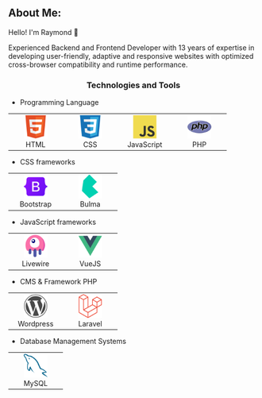 ## About Me:

Hello! I'm Raymond 👋

Experienced Backend and Frontend Developer with 13 years of expertise in developing user-friendly, adaptive and responsive websites with optimized cross-browser compatibility and runtime performance.

<h3 align="center">Technologies and Tools</h2>

- Programming Language

<table>
  <tr>
    <td align="center" width="96">
        <img src="https://raw.githubusercontent.com/devicons/devicon/master/icons/html5/html5-original.svg" alt="HTML" width="48" height="48" />
      <br>HTML
    </td>
    <td align="center" width="96">
        <img src="https://raw.githubusercontent.com/devicons/devicon/master/icons/css3/css3-original.svg" alt="CSS" width="48" height="48" />
        <br>CSS
    </td>
    <td align="center" width="96">
        <img src="https://raw.githubusercontent.com/devicons/devicon/master/icons/javascript/javascript-original.svg" alt="JavaScript" width="48" height="48" />
        <br>JavaScript
    </td>
    <td align="center" width="96">
        <img src="https://raw.githubusercontent.com/devicons/devicon/master/icons/php/php-original.svg" alt="PHP" width="48" height="48" />
        <br>PHP
    </td>
  </tr>
</table>

- CSS frameworks

<table>
  <tr>
    <td align="center" width="96">
        <img src="https://raw.githubusercontent.com/devicons/devicon/master/icons/bootstrap/bootstrap-original.svg" alt="Bootstrap" width="48" height="48" />
      <br>Bootstrap
    </td>
    <td align="center" width="96">
        <img src="https://raw.githubusercontent.com/devicons/devicon/master/icons/bulma/bulma-plain.svg" alt="Bulma" width="48" height="48" />
        <br>Bulma
    </td>
  </tr>
</table>

- JavaScript frameworks

<table>
  <tr>
    <td align="center" width="96">
        <img src="https://raw.githubusercontent.com/devicons/devicon/master/icons/livewire/livewire-original.svg" alt="Livewire" width="48" height="48" />
      <br>Livewire
    </td>
    <td align="center" width="96">
        <img src="https://raw.githubusercontent.com/devicons/devicon/master/icons/vuejs/vuejs-original.svg" alt="VueJS" width="48" height="48" />
        <br>VueJS
    </td>
  </tr>
</table>

- CMS & Framework PHP

<table>
  <tr>
    <td align="center" width="96">
        <img src="https://raw.githubusercontent.com/devicons/devicon/master/icons/wordpress/wordpress-plain.svg" alt="Wordpress" width="48" height="48" />
      <br>Wordpress
    </td>
    <td align="center" width="96">
        <img src="https://raw.githubusercontent.com/devicons/devicon/master/icons/laravel/laravel-original.svg" alt="Laravel" width="48" height="48" />
        <br>Laravel
    </td>
  </tr>
</table>

- Database Management Systems

<table>
  <tr>
    <td align="center" width="96">
        <img src="https://raw.githubusercontent.com/devicons/devicon/master/icons/mysql/mysql-original.svg" alt="mysql" width="48" height="48" />
        <br>MySQL
    </td>
  </tr>
</table>

